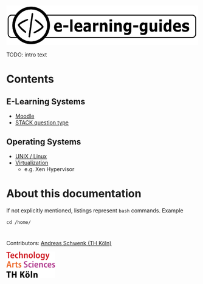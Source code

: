 ![](img/e-learning-guides-logo.png)

TODO: intro text

# Contents

## E-Learning Systems

- [Moodle](moodle.md)
- [STACK question type](stack.md)

## Operating Systems

- [UNIX / Linux](unix.md)
- [Virtualization](virt.md)
  - e.g. Xen Hypervisor

# About this documentation

If not explicitly mentioned, listings represent `bash` commands. Example

```
cd /home/
```

#

Contributors: [Andreas Schwenk (TH Köln)](https://www.th-koeln.de/personen/andreas.schwenk/)

![](img/logo-th-koeln.png)
